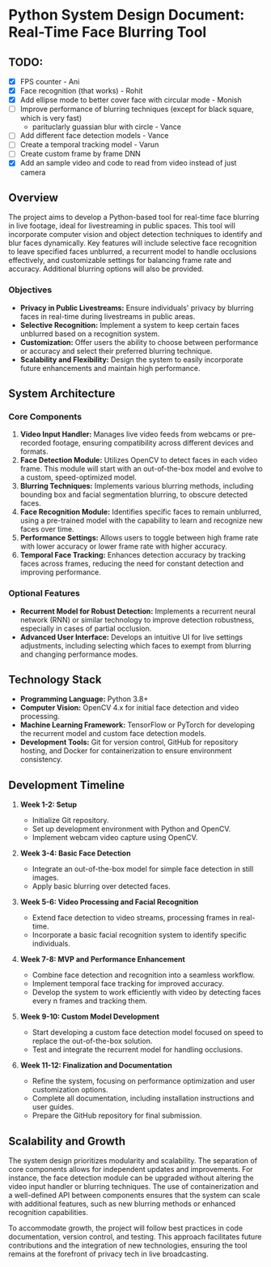 # Python System Design Document: Real-Time Face Blurring Tool

## TODO:

- [x] FPS counter - Ani
- [x] Face recognition (that works) - Rohit
- [x] Add ellipse mode to better cover face with circular mode - Monish
- [ ] Improve performance of blurring techniques (except for black square, which is very fast)
    - parituclarly guassian blur with circle - Vance
- [ ] Add different face detection models - Vance
- [ ] Create a temporal tracking model - Varun
- [ ] Create custom frame by frame DNN
- [x] Add an sample video and code to read from video instead of just camera
 
## Overview

The project aims to develop a Python-based tool for real-time face blurring in live footage, ideal for livestreaming in public spaces. This tool will incorporate computer vision and object detection techniques to identify and blur faces dynamically. Key features will include selective face recognition to leave specified faces unblurred, a recurrent model to handle occlusions effectively, and customizable settings for balancing frame rate and accuracy. Additional blurring options will also be provided.

### Objectives

- **Privacy in Public Livestreams:** Ensure individuals' privacy by blurring faces in real-time during livestreams in public areas.
- **Selective Recognition:** Implement a system to keep certain faces unblurred based on a recognition system.
- **Customization:** Offer users the ability to choose between performance or accuracy and select their preferred blurring technique.
- **Scalability and Flexibility:** Design the system to easily incorporate future enhancements and maintain high performance.

## System Architecture

### Core Components

1. **Video Input Handler:** Manages live video feeds from webcams or pre-recorded footage, ensuring compatibility across different devices and formats.
2. **Face Detection Module:** Utilizes OpenCV to detect faces in each video frame. This module will start with an out-of-the-box model and evolve to a custom, speed-optimized model.
3. **Blurring Techniques:** Implements various blurring methods, including bounding box and facial segmentation blurring, to obscure detected faces.
4. **Face Recognition Module:** Identifies specific faces to remain unblurred, using a pre-trained model with the capability to learn and recognize new faces over time.
5. **Performance Settings:** Allows users to toggle between high frame rate with lower accuracy or lower frame rate with higher accuracy.
6. **Temporal Face Tracking:** Enhances detection accuracy by tracking faces across frames, reducing the need for constant detection and improving performance.

### Optional Features

- **Recurrent Model for Robust Detection:** Implements a recurrent neural network (RNN) or similar technology to improve detection robustness, especially in cases of partial occlusion.
- **Advanced User Interface:** Develops an intuitive UI for live settings adjustments, including selecting which faces to exempt from blurring and changing performance modes.

## Technology Stack

- **Programming Language:** Python 3.8+
- **Computer Vision:** OpenCV 4.x for initial face detection and video processing.
- **Machine Learning Framework:** TensorFlow or PyTorch for developing the recurrent model and custom face detection models.
- **Development Tools:** Git for version control, GitHub for repository hosting, and Docker for containerization to ensure environment consistency.

## Development Timeline

1. **Week 1-2: Setup**

   - Initialize Git repository.
   - Set up development environment with Python and OpenCV.
   - Implement webcam video capture using OpenCV.

2. **Week 3-4: Basic Face Detection**

   - Integrate an out-of-the-box model for simple face detection in still images.
   - Apply basic blurring over detected faces.

3. **Week 5-6: Video Processing and Facial Recognition**

   - Extend face detection to video streams, processing frames in real-time.
   - Incorporate a basic facial recognition system to identify specific individuals.

4. **Week 7-8: MVP and Performance Enhancement**

   - Combine face detection and recognition into a seamless workflow.
   - Implement temporal face tracking for improved accuracy.
   - Develop the system to work efficiently with video by detecting faces every n frames and tracking them.

5. **Week 9-10: Custom Model Development**

   - Start developing a custom face detection model focused on speed to replace the out-of-the-box solution.
   - Test and integrate the recurrent model for handling occlusions.

6. **Week 11-12: Finalization and Documentation**
   - Refine the system, focusing on performance optimization and user customization options.
   - Complete all documentation, including installation instructions and user guides.
   - Prepare the GitHub repository for final submission.

## Scalability and Growth

The system design prioritizes modularity and scalability. The separation of core components allows for independent updates and improvements. For instance, the face detection module can be upgraded without altering the video input handler or blurring techniques. The use of containerization and a well-defined API between components ensures that the system can scale with additional features, such as new blurring methods or enhanced recognition capabilities.

To accommodate growth, the project will follow best practices in code documentation, version control, and testing. This approach facilitates future contributions and the integration of new technologies, ensuring the tool remains at the forefront of privacy tech in live broadcasting.
